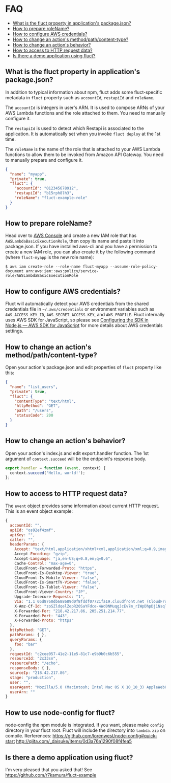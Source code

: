 # FAQ
- [What is the fluct property in application's package.json?](#what-is-the-fluct-property-in-applications-packagejson)
- [How to prepare roleName?](#how-to-prepare-rolename)
- [How to configure AWS credentials?](#how-to-configure-aws-credentials)
- [How to change an action's method/path/content-type?](#how-to-change-an-actions-methodpathcontent-type)
- [How to change an action's behavior?](#how-to-change-an-actions-behavior)
- [How to access to HTTP request data?](#how-to-access-to-http-request-data)
- [Is there a demo application using fluct?](#is-there-a-demo-application-using-fluct)

## What is the fluct property in application's package.json?
In addition to typical information about npm,
fluct adds some fluct-specific metadata in `fluct` property such as `accountId`, `restapiId` and `roleName`.

The `accountId` is integers in user's ARN. It is used to compose ARNs of your AWS Lambda functions and the role attached to them. You need to manually configure it.

The `restapiId` is used to detect which Restapi is associated to the application. It is automatically set when you invoke `fluct deploy` at the 1st time.

The `roleName` is the name of the role that is attached to your AWS Lambda functions to allow them to be invoked from Amazon API Gateway. You need to manually prepare and configure it.

```json
{
  "name": "myapp",
  "private": true,
  "fluct": {
    "accountId": "012345678912",
    "restapiId": "b15rph8lh3",
    "roleName": "fluct-example-role"
  }
}
```

## How to prepare roleName?
Head over to [AWS Console](https://console.aws.amazon.com) and create a new IAM role
that has `AWSLambdaBasicExecutionRole`, then copy its name and paste it into package.json.
If you have installed aws-cli and you have a permission to create a new IAM role,
you can also create it by the following command (where `fluct-myapp` is the new role name):

```
$ aws iam create-role --role-name fluct-myapp --assume-role-policy-document arn:aws:iam::aws:policy/service-role/AWSLambdaBasicExecutionRole
```

## How to configure AWS credentials?
Fluct will automatically detect your AWS credentials from the shared credentials file in
`~/.aws/credentials` or environment variables such as `AWS_ACCESS_KEY_ID`, `AWS_SECRET_ACCESS_KEY`,
and `AWS_PROFILE`. Fluct internally uses AWS SDK for JavaScript, so please see
[Configuring the SDK in Node.js — AWS SDK for JavaScript](http://docs.aws.amazon.com/AWSJavaScriptSDK/guide/node-configuring.html)
for more details about AWS credentials settings.

## How to change an action's method/path/content-type?
Open your action's package.json and edit properties of `fluct` property like this:

```json
{
  "name": "list_users",
  "private": true,
  "fluct": {
    "contentType": "text/html",
    "httpMethod": "GET",
    "path": "/users",
    "statusCode": 200
  }
}
```

## How to change an action's behavior?
Open your action's index.js and edit export.handler function.
The 1st argument of `context.succeed` will be the endpoint's response body.

```js
export.handler = function (event, context) {
  context.succeed('Hello, world!');
};
```

## How to access to HTTP request data?
The `event` object provides some information about current HTTP request.
This is an event object example:

```js
{
  accountId: "",
  apiId: "os92ef4zmf",
  apiKey: "",
  caller: "",
  headerParams: {
    Accept: "text/html,application/xhtml+xml,application/xml;q=0.9,image/webp,*/*;q=0.8",
    Accept-Encoding: "gzip",
    Accept-Language: "ja,en-US;q=0.8,en;q=0.6",
    Cache-Control: "max-age=0",
    CloudFront-Forwarded-Proto: "https",
    CloudFront-Is-Desktop-Viewer: "true",
    CloudFront-Is-Mobile-Viewer: "false",
    CloudFront-Is-SmartTV-Viewer: "false",
    CloudFront-Is-Tablet-Viewer: "false",
    CloudFront-Viewer-Country: "JP",
    Upgrade-Insecure-Requests: "1",
    Via: "1.1 05d8760db688689d0f8fddf07721fa19.cloudfront.net (CloudFront)",
    X-Amz-Cf-Id: "zoSZldqelZepR20SaYFdce-4Wd0NMuqgJcEv7m_rIWpDhpDj1Nsqlg==",
    X-Forwarded-For: "218.42.217.86, 205.251.214.77",
    X-Forwarded-Port: "443",
    X-Forwarded-Proto: "https"
  },
  httpMethod: "GET",
  pathParams: { },
  queryParams: {
    foo: "bar"
  },
  requestId: "c2cee057-41e2-11e5-81c7-e9b9b0c6b555",
  resourceId: "2x33sn",
  resourcePath: "/echo",
  responseBody: { },
  sourceIp: "218.42.217.86",
  stage: "production",
  user: "",
  userAgent: "Mozilla/5.0 (Macintosh; Intel Mac OS X 10_10_3) AppleWebKit/537.36 (KHTML, like Gecko) Chrome/44.0.2403.130 Safari/537.36",
  userArn: ""
}
```

## How to use node-config for fluct?
node-config the npm module is integrated.
If you want, please make `config` directory in your fluct root.
Fluct will include the directory into `lambda.zip` on compile.
Rerferences:
https://github.com/lorenwest/node-config#quick-start
http://qiita.com/_daisuke/items/0d3a76a1290f08f4fea5

## Is there a demo application using fluct?
I'm very pleased that you asked that! See https://github.com/r7kamura/fluct-example
